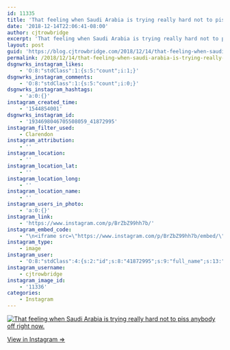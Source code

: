 ```yaml
---
id: 11335
title: 'That feeling when Saudi Arabia is trying really hard not to piss anybody off right now.'
date: '2018-12-14T22:06:41-08:00'
author: cjtrowbridge
excerpt: 'That feeling when Saudi Arabia is trying really hard not to piss anybody off right now.'
layout: post
guid: 'https://blog.cjtrowbridge.com/2018/12/14/that-feeling-when-saudi-arabia-is-trying-really-hard-not-to-piss-anybody-off-right-now/'
permalink: /2018/12/14/that-feeling-when-saudi-arabia-is-trying-really-hard-not-to-piss-anybody-off-right-now/
dsgnwrks_instagram_likes:
    - 'O:8:"stdClass":1:{s:5:"count";i:1;}'
dsgnwrks_instagram_comments:
    - 'O:8:"stdClass":1:{s:5:"count";i:0;}'
dsgnwrks_instagram_hashtags:
    - 'a:0:{}'
instagram_created_time:
    - '1544854001'
dsgnwrks_instagram_id:
    - '1934698046705508059_41872995'
instagram_filter_used:
    - Clarendon
instagram_attribution:
    - ''
instagram_location:
    - ''
instagram_location_lat:
    - ''
instagram_location_long:
    - ''
instagram_location_name:
    - ''
instagram_users_in_photo:
    - 'a:0:{}'
instagram_link:
    - 'https://www.instagram.com/p/BrZbZ99hh7b/'
instagram_embed_code:
    - "\n<iframe src=\"https://www.instagram.com/p/BrZbZ99hh7b/embed/\" width=\"612\" height=\"710\" frameborder=\"0\" scrolling=\"no\" allowtransparency=\"true\" class=\"insta-image-embed\"></iframe>\n"
instagram_type:
    - image
instagram_user:
    - 'O:8:"stdClass":4:{s:2:"id";s:8:"41872995";s:9:"full_name";s:13:"CJ Trowbridge";s:15:"profile_picture";s:174:"https://scontent.cdninstagram.com/vp/b8a5a5caf666e95e6d6d0561065ba8f0/5CA6071C/t51.2885-19/s150x150/13724650_1188772791164794_142557231_a.jpg?_nc_ht=scontent.cdninstagram.com";s:8:"username";s:12:"cjtrowbridge";}'
instagram_username:
    - cjtrowbridge
instagram_image_id:
    - '11336'
categories:
    - Instagram
---
```


[![That feeling when Saudi Arabia is trying really hard not to piss anybody off right now.](https://blog.cjtrowbridge.com/wp-content/uploads/2018/12/that-feeling-when-saudi-arabia-1-1.jpg)](https://www.instagram.com/p/BrZbZ99hh7b/)

[View in Instagram ⇒](https://www.instagram.com/p/BrZbZ99hh7b/)